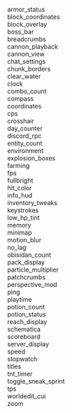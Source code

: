 armor_status<br>
block_coordinates<br>
block_overlay<br>
boss_bar<br>
breadcrumbs<br>
cannon_playback<br>
cannon_view<br>
chat_settings<br>
chunk_borders<br>
clear_water<br>
clock<br>
combo_count<br>
compass<br>
coordinates<br>
cps<br>
crosshair<br>
day_counter<br>
discord_rpc<br>
entity_count<br>
environment<br>
explosion_boxes<br>
farming<br>
fps<br>
fullbright<br>
hit_color<br>
info_hud<br>
inventory_tweaks<br>
keystrokes<br>
low_hp_tint<br>
memory<br>
minimap<br>
motion_blur<br>
no_lag<br>
obisidan_count<br>
pack_display<br>
particle_multiplier<br>
patchcrumbs<br>
perspective_mod<br>
ping<br>
playtime<br>
potion_count<br>
potion_status<br>
reach_display<br>
schematica<br>
scoreboard<br>
server_display<br>
speed<br>
stopwatch<br>
titles<br>
tnt_timer<br>
toggle_sneak_sprint<br>
tps<br>
worldedit_cui<br>
zoom